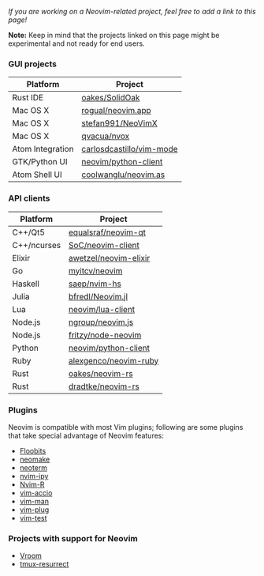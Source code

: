 *If you are working on a Neovim-related project, feel free to add a link to this page!*

**Note:** Keep in mind that the projects linked on this page might be experimental and not ready for end users.

### GUI projects

| Platform         | Project                                                                 |
|------------------|-------------------------------------------------------------------------|
| Rust IDE         | [oakes/SolidOak](https://github.com/oakes/SolidOak)                     |
| Mac OS X         | [rogual/neovim.app](https://github.com/rogual/neovim.app)               |
| Mac OS X         | [stefan991/NeoVimX](https://github.com/stefan991/NeoVimX)               |
| Mac OS X         | [qvacua/nvox](https://github.com/qvacua/nvox)                           |
| Atom Integration | [carlosdcastillo/vim-mode](https://github.com/carlosdcastillo/vim-mode) |
| GTK/Python UI    | [neovim/python-client](https://github.com/neovim/python-client)         |
| Atom Shell UI    | [coolwanglu/neovim.as](https://github.com/coolwanglu/neovim.as)         |

### API clients

| Platform    | Project                                                                              |
|-------------|--------------------------------------------------------------------------------------|
| C++/Qt5     | [equalsraf/neovim-qt](https://github.com/equalsraf/neovim-qt)                        |
| C++/ncurses | [SoC/neovim-client](https://github.com/splinterofchaos/neovim-cpp-client-experiment) |
| Elixir      | [awetzel/neovim-elixir](https://github.com/awetzel/neovim-elixir)                    |
| Go          | [myitcv/neovim](https://github.com/myitcv/neovim)                                    |
| Haskell     | [saep/nvim-hs](https://github.com/saep/nvim-hs)                                      |
| Julia       | [bfredl/Neovim.jl](https://github.com/bfredl/Neovim.jl)                              |
| Lua         | [neovim/lua-client](https://github.com/neovim/lua-client)                            |
| Node.js     | [ngroup/neovim.js](https://github.com/ngroup/neovim.js)                              |
| Node.js     | [fritzy/node-neovim](https://github.com/fritzy/node-neovim)                          |
| Python      | [neovim/python-client](https://github.com/neovim/python-client)                      |
| Ruby        | [alexgenco/neovim-ruby](https://github.com/alexgenco/neovim-ruby)                    |
| Rust        | [oakes/neovim-rs](https://github.com/oakes/neovim-rs)                                |
| Rust        | [dradtke/neovim-rs](https://github.com/dradtke/neovim-rs)                            |

### Plugins

Neovim is compatible with most Vim plugins; following are some plugins that take special advantage of Neovim features:

- [Floobits](https://github.com/Floobits/floobits-neovim)
- [neomake](https://github.com/benekastah/neomake)
- [neoterm](https://github.com/kassio/neoterm)
- [nvim-ipy](https://github.com/bfredl/nvim-ipy)
- [Nvim-R](https://github.com/jalvesaq/Nvim-R)
- [vim-accio](https://github.com/pgdouyon/vim-accio)
- [vim-man](https://github.com/bruno-/vim-man)
- [vim-plug](https://github.com/junegunn/vim-plug)
- [vim-test](https://github.com/janko-m/vim-test)

### Projects with support for Neovim

 - [Vroom](https://github.com/google/vroom)
 - [tmux-resurrect](https://github.com/tmux-plugins/tmux-resurrect)